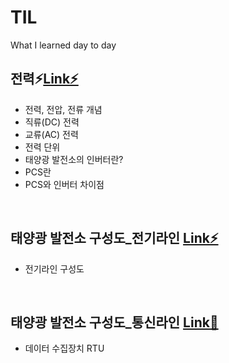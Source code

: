 # TIL
What I learned day to day


## 전력⚡[Link⚡](https://github.com/dlwnsgur9242/TIL/blob/main/electrical%20energy/%EC%A0%84%EB%A0%A5.md)
+   전력, 전압, 전류 개념
+   직류(DC) 전력
+   교류(AC) 전력
+   전력 단위
+   태양광 발전소의 인버터란?
+   PCS란
+   PCS와 인버터 차이점
<br>

## 태양광 발전소 구성도_전기라인 [Link⚡](https://github.com/dlwnsgur9242/TIL/blob/main/electrical%20energy/%ED%83%9C%EC%96%91%EA%B4%91%20%EB%B0%9C%EC%A0%84%EC%86%8C%20%EA%B5%AC%EC%84%B1%EB%8F%84_%EC%A0%84%EA%B8%B0%EB%9D%BC%EC%9D%B8.md)
+   전기라인 구성도
<br>

## 태양광 발전소 구성도_통신라인 [Link📡](https://github.com/dlwnsgur9242/TIL/blob/main/electrical%20energy/%ED%83%9C%EC%96%91%EA%B4%91%20%EB%B0%9C%EC%A0%84%EC%86%8C%20%EA%B5%AC%EC%84%B1%EB%8F%84_%ED%86%B5%EC%8B%A0%EB%9D%BC%EC%9D%B8.md)
+   데이터 수집장치 RTU
<br>